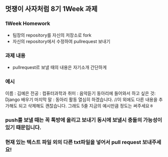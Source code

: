 ## 멋쟁이 사자처럼 8기 1Week 과제
### 1Week Homework
- 팀장의 repository를 자신의 저장소로 fork
- 자신의 repository에서 수정하여 pullrequest 보내기

### 과제 내용
- pullrequest르 보낼 때의 내용은 자기소개 간단하게

### 예시
 이름 : 김예은
 전공 : 컴퓨터과학과
 취미 : 음악듣기
 동아리에 들어와서 하고 싶은 것: Django 배우기
 마지막 말 : 동아리 활동 열심히 하겠습니다.
 //이 외에도 다른 내용을 추가해도 되고 삭제해도 괜찮습니다. 그래도 5줄 지금의 예시만큼 정도는 써주세요ㅎ

### push를 보낼 때는 꼭 톡방에 올리고 보내기 동시에 보낼시 충돌의 가능성이 있기 때문입니다.
### 현재 있는 텍스트 파일 외의 다른 txt파일을 넣어서 pull request 보내주세요!
